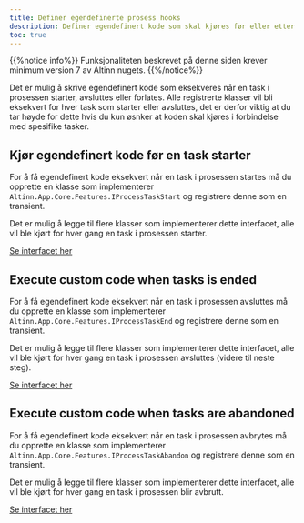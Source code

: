 ```yaml
---
title: Definer egendefinerte prosess hooks
description: Definer egendefinert kode som skal kjøres før eller etter en task er startet eller avsluttet
toc: true
---
```


{{%notice info%}}
Funksjonaliteten beskrevet på denne siden krever minimum version 7 av Altinn nugets.
{{%/notice%}}

Det er mulig å skrive egendefinert kode som eksekveres når en task i prosessen starter, avsluttes eller forlates.
Alle registrerte klasser vil bli eksekvert for hver task som starter eller avsluttes, det er derfor viktig at du tar høyde for dette hvis du kun øsnker at koden skal kjøres i forbindelse med spesifike tasker.

## Kjør egendefinert kode før en task starter

For å få egendefinert kode eksekvert når en task i prosessen startes må du opprette en klasse som implementerer `Altinn.App.Core.Features.IProcessTaskStart` og registrere denne som en transient.

Det er mulig å legge til flere klasser som implementerer dette interfacet, alle vil ble kjørt for hver gang en task i prosessen starter.

[Se interfacet her](https://github.com/Altinn/app-lib-dotnet/blob/main/src/Altinn.App.Core/Features/IProcessTaskStart.cs)

## Execute custom code when tasks is ended

For å få egendefinert kode eksekvert når en task i prosessen avsluttes må du opprette en klasse som implementerer `Altinn.App.Core.Features.IProcessTaskEnd` og registrere denne som en transient.

Det er mulig å legge til flere klasser som implementerer dette interfacet, alle vil ble kjørt for hver gang en task i prosessen avsluttes (videre til neste steg).

[Se interfacet her](https://github.com/Altinn/app-lib-dotnet/blob/main/src/Altinn.App.Core/Features/IProcessTaskEnd.cs)

## Execute custom code when tasks are abandoned

For å få egendefinert kode eksekvert når en task i prosessen avbrytes må du opprette en klasse som implementerer `Altinn.App.Core.Features.IProcessTaskAbandon` og registrere denne som en transient.

Det er mulig å legge til flere klasser som implementerer dette interfacet, alle vil ble kjørt for hver gang en task i prosessen blir avbrutt.

[Se interfacet her](https://github.com/Altinn/app-lib-dotnet/blob/main/src/Altinn.App.Core/Features/IProcessTaskAbandon.cs)
